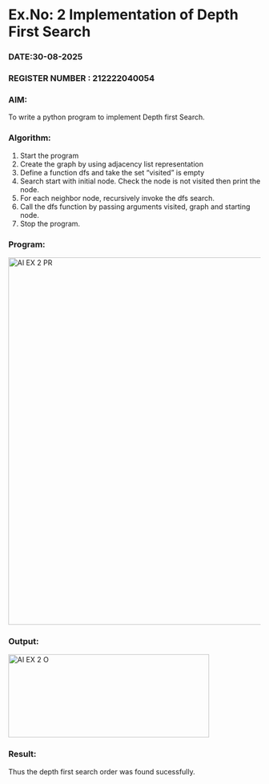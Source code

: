 # Ex.No: 2  Implementation of Depth First Search
### DATE:30-08-2025                                                                           
### REGISTER NUMBER : 212222040054
### AIM: 
To write a python program to implement Depth first Search. 
### Algorithm:
1. Start the program
2. Create the graph by using adjacency list representation
3. Define a function dfs and take the set “visited” is empty 
4. Search start with initial node. Check the node is not visited then print the node.
5. For each neighbor node, recursively invoke the dfs search.
6. Call the dfs function by passing arguments visited, graph and starting node.
7. Stop the program.
### Program:
<img width="920" height="734" alt="AI EX 2 PR" src="https://github.com/user-attachments/assets/9c1e7cf5-e59d-40d9-afe9-87c4b7f753ab" />

### Output:
<img width="401" height="166" alt="AI EX 2 O" src="https://github.com/user-attachments/assets/8b807413-a630-4e20-ba51-c947f720b7f8" />


### Result:
Thus the depth first search order was found sucessfully.

